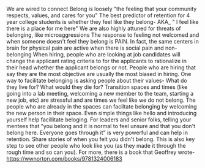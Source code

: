 We are wired to connect
Belong is loosely "the feeling that your community respects, values, and cares for you"
The best predictor of retention for 4 year college students is whether they feel like they belong- AKA_ " I feel like there is a place for me here"
We are also highly attuned for threats of belonging, like microaggressions
The response to feeling not welcomed and when someone doesn't feel they belong is PAIN. In fact, the same centers in brain for physical pain are active when there is social pain and non-belonging
When hiring, people who are looking at job candidates will change the applicant rating criteria to for the applicants to rationalize in their head whether the applicant belongs or not. People who are hiring that say they are the most objective are usually the most biased in hiring.
One way to facilitate belonging is asking people about their values- What do they live for? What would they die for?
Transition spaces and times (like going into a lab meeting, welcoming a new member to the team, starting a new job, etc) are stressful and are times we feel like we do not belong. The people who are already in the spaces can faciltate belonging by welcoming the new person in their space. Even simple things like hello and introducing yourself help facillitate beloging.
For leaders and senior folks, telling your mentees that "you belong and it is normal to feel unsure and that you don't belong here. Everyone goes through it" is very powerful and can help in retention. Share stories of when you felt you didn't belong. This is also key step to see other people who look like you (as they made it through the rough time and so can you).
For more, there is a book that Geoffrey wrote- https://wwnorton.com/books/9781324006183